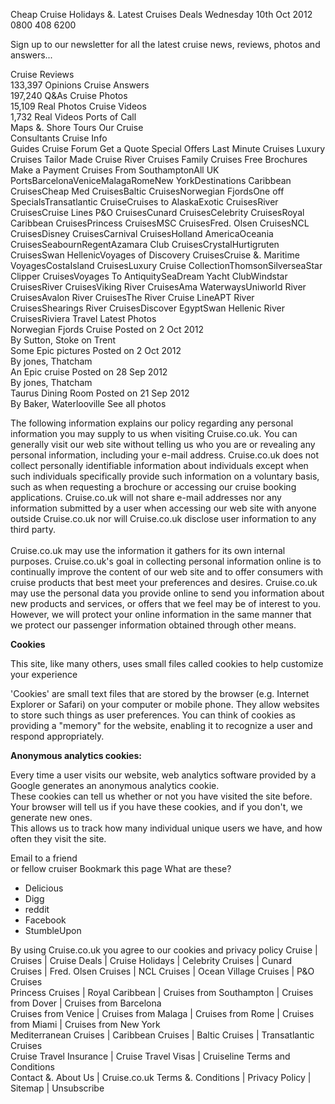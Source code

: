 Cheap Cruise Holidays &. Latest Cruises Deals Wednesday 10th Oct 2012 0800 408 6200

Sign up to our newsletter for all the latest cruise news, reviews, photos and answers...

Cruise Reviews  
133,397 Opinions Cruise Answers  
197,240 Q&As Cruise Photos  
15,109 Real Photos Cruise Videos  
1,732 Real Videos Ports of Call  
Maps &. Shore Tours Our Cruise  
Consultants Cruise Info  
Guides Cruise Forum Get a Quote Special Offers Last Minute Cruises Luxury Cruises Tailor Made Cruise River Cruises Family Cruises Free Brochures Make a Payment Cruises From SouthamptonAll UK PortsBarcelonaVeniceMalagaRomeNew YorkDestinations Caribbean CruisesCheap Med CruisesBaltic CruisesNorwegian FjordsOne off SpecialsTransatlantic CruiseCruises to AlaskaExotic CruisesRiver CruisesCruise Lines P&O CruisesCunard CruisesCelebrity CruisesRoyal Caribbean CruisesPrincess CruisesMSC CruisesFred. Olsen CruisesNCL CruisesDisney CruisesCarnival CruisesHolland AmericaOceania CruisesSeabournRegentAzamara Club CruisesCrystalHurtigruten CruisesSwan HellenicVoyages of Discovery CruisesCruise &. Maritime VoyagesCostaIsland CruisesLuxury Cruise CollectionThomsonSilverseaStar Clipper CruisesVoyages To AntiquitySeaDream Yacht ClubWindstar CruisesRiver CruisesViking River CruisesAma WaterwaysUniworld River CruisesAvalon River CruisesThe River Cruise LineAPT River CruisesShearings River CruisesDiscover EgyptSwan Hellenic River CruisesRiviera Travel Latest Photos  
Norwegian Fjords Cruise Posted on 2 Oct 2012  
By Sutton, Stoke on Trent  
Some Epic pictures Posted on 2 Oct 2012  
By jones, Thatcham  
An Epic cruise Posted on 28 Sep 2012  
By jones, Thatcham  
Taurus Dining Room Posted on 21 Sep 2012  
By Baker, Waterlooville See all photos

  
The following information explains our policy regarding any personal information you may supply to us when visiting Cruise.co.uk. You can generally visit our web site without telling us who you are or revealing any personal information, including your e-mail address. Cruise.co.uk does not collect personally identifiable information about individuals except when such individuals specifically provide such information on a voluntary basis, such as when requesting a brochure or accessing our cruise booking applications. Cruise.co.uk will not share e-mail addresses nor any information submitted by a user when accessing our web site with anyone outside Cruise.co.uk nor will Cruise.co.uk disclose user information to any third party.     
     
Cruise.co.uk may use the information it gathers for its own internal purposes. Cruise.co.uk's goal in collecting personal information online is to continually improve the content of our web site and to offer consumers with cruise products that best meet your preferences and desires. Cruise.co.uk may use the personal data you provide online to send you information about new products and services, or offers that we feel may be of interest to you. However, we will protect your online information in the same manner that we protect our passenger information obtained through other means.

**Cookies**

This site, like many others, uses small files called cookies to help customize your experience

'Cookies' are small text files that are stored by the browser (e.g. Internet Explorer or Safari) on your computer or mobile phone. They allow websites to store such things as user preferences. You can think of cookies as providing a "memory" for the website, enabling it to recognize a user and respond appropriately.

**Anonymous analytics cookies:**

Every time a user visits our website, web analytics software provided by a Google generates an anonymous analytics cookie.  
These cookies can tell us whether or not you have visited the site before.  
Your browser will tell us if you have these cookies, and if you don't, we generate new ones.  
This allows us to track how many individual unique users we have, and how often they visit the site.

Email to a friend  
or fellow cruiser Bookmark this page What are these?

*   Delicious
*   Digg
*   reddit
*   Facebook
*   StumbleUpon

By using Cruise.co.uk you agree to our cookies and privacy policy Cruise | Cruises | Cruise Deals | Cruise Holidays | Celebrity Cruises | Cunard Cruises | Fred. Olsen Cruises | NCL Cruises | Ocean Village Cruises | P&O Cruises  
Princess Cruises | Royal Caribbean | Cruises from Southampton | Cruises from Dover | Cruises from Barcelona  
Cruises from Venice | Cruises from Malaga | Cruises from Rome | Cruises from Miami | Cruises from New York  
Mediterranean Cruises | Caribbean Cruises | Baltic Cruises | Transatlantic Cruises  
Cruise Travel Insurance | Cruise Travel Visas | Cruiseline Terms and Conditions  
Contact &. About Us | Cruise.co.uk Terms &. Conditions | Privacy Policy | Sitemap | Unsubscribe